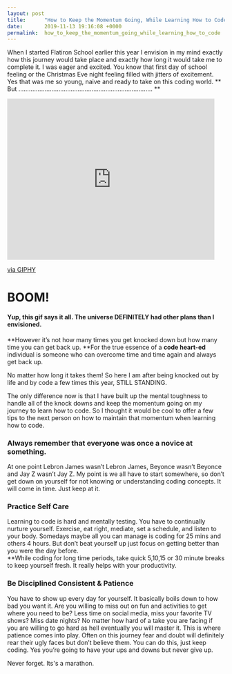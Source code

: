 ```yaml
---
layout: post
title:      "How to Keep the Momentum Going, While Learning How to Code!"
date:       2019-11-13 19:16:08 +0000
permalink:  how_to_keep_the_momentum_going_while_learning_how_to_code
---
```







When I started Flatiron School earlier this year I envision in my mind exactly how this journey would take place and exactly how long it would take me to complete it. I was eager and excited. You know that first day of school feeling or the Christmas Eve night feeling filled with jitters of excitement.
Yes that was me so young, naive and ready to take on this coding world. **  But ….......................................................................... **
<iframe src="https://giphy.com/embed/IsCG8RSzLNSFO" width="480" height="374" frameBorder="0" class="giphy-embed" allowFullScreen></iframe><p><a href="https://giphy.com/gifs/life-face-hand-IsCG8RSzLNSFO">via GIPHY</a></p>

# BOOM!
#### Yup, this gif says it all. The universe DEFINITELY  had other plans than I envisioned.  
**However it’s not how many times you get knocked down but how many time you can get back up.
**For the true essence of a **code heart-ed** individual is someone who can overcome time and time again and always get back up. 

No matter how long it takes them! So here I am after being knocked out by life and by code a few times this year, STILL STANDING. 

The only difference now is that I have built up the mental toughness to handle all of the knock downs and keep the momentum going on my journey to learn how to code. So I thought it would be cool to offer a few tips to the next person on how to maintain that momentum when learning how to code. 

### Always remember that everyone was once a novice at something. 

At one point Lebron James wasn’t Lebron James, Beyonce wasn’t Beyonce and Jay Z wasn’t Jay Z. My point is we all have to start somewhere, so don’t get down on yourself for not knowing or understanding coding concepts. It will come in time. Just keep at it.


### Practice Self Care
Learning to code is hard and mentally testing. You have to continually nurture yourself. Exercise, eat right, mediate, set a schedule, and listen to your body.
 Somedays maybe all you can manage is coding for 25 mins and others 4 hours. But don’t beat yourself up just focus on getting better than you were the day before.  
**While coding for long time periods, take quick 5,10,15 or 30 minute breaks to keep yourself fresh. It really helps with your productivity. 

### Be Disciplined  Consistent & Patience 
You have to show up every day for yourself. It basically boils down to how bad you want it. Are you willing to miss out on fun and activities to get where you need to be? Less time on social media, miss your favorite TV shows? Miss date nights? 
No matter how hard of a take you are facing if you are willing to go hard as hell eventually you will master it. This is where patience comes into play. Often on this journey fear and doubt will definitely rear their ugly faces but don’t believe them. You can do this, just keep coding. Yes you’re going to have your ups and downs but never give up.

Never forget. Its's a marathon. 

[](https://www.google.com/imgres?imgurl=https%3A%2F%2Fih1.redbubble.net%2Fimage.802767770.2825%2Fap%252C190x210%252C12x16%252C1%252Cf8f8f8%252Ct-pad%252C210x230%252Cf8f8f8.u2.jpg&imgrefurl=https%3A%2F%2Fwww.redbubble.com%2Fshop%2Fthe%2Bmarathon%2Bcontinues&docid=xmbui8caroBAdM&tbnid=Uu4WrFk4KpY27M%3A&vet=12ahUKEwiyruCQ8eflAhVB_J4KHcTUBNg4yAEQMyhNME16BAgBEFg..i&w=210&h=230&bih=594&biw=872&q=the%20marathon%20continues&ved=2ahUKEwiyruCQ8eflAhVB_J4KHcTUBNg4yAEQMyhNME16BAgBEFg&iact=mrc&uact=8)





